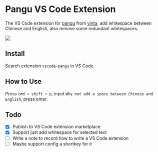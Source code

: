 # Pangu VS Code Extension

The VS Code extension for [pangu](https://github.com/vinta/pangu.js) from [vinta](https://github.com/vinta), add whitespace between Chinese and English, also remove some redundant whitespaces.

![](https://raw.githubusercontent.com/baurine/vscode-pangu/master/images/demo-1.gif)

## Install

Search extension `vscode-pangu` in VS Code.

## How to Use

Press `cmd + shift + p`, input `Why not add a space between Chinese and English`, press enter.

## Todo

- [x] Publish to VS Code extension marketplace
- [x] Support just add whitespace for selected text
- [ ] Write a note to record how to write a VS Code extension
- [ ] Maybe support config a shortkey for it
